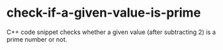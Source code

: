 # check-if-a-given-value-is-prime
 C++ code snippet checks whether a given value (after subtracting 2) is a prime number or not.
